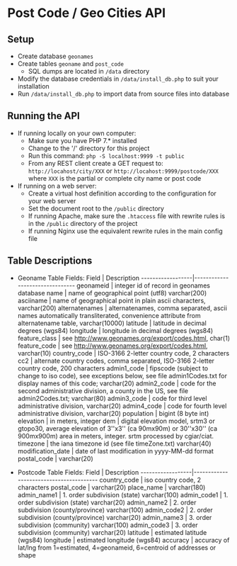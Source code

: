 # Post Code / Geo Cities API

## Setup
* Create database `geonames`
* Create tables `geoname` and `post_code`
  * SQL dumps are located in `/data` directory
* Modify the database credentials in `/data/install_db.php` to suit your installation
* Run `/data/install_db.php` to import data from source files into database

## Running the API
* If running locally on your own computer:
  * Make sure you have PHP 7.* installed
  * Change to the '/' directory for this project
  * Run this command: `php -S localhost:9999 -t public`
  * From any REST client create a GET request to: `http://locahost/city/XXX` or `http://locahost:9999/postcode/XXX` where `XXX` is the partial or complete city name or post code
* If running on a web server:
  * Create a virtual host definition according to the configuration for your web server
  * Set the document root to the `/public` directory
  * If running Apache, make sure the `.htaccess` file with rewrite rules is in the `/public` directory of the project
  * If running Nginx use the equivalent rewrite rules in the main config file

## Table Descriptions
* Geoname Table Fields:
Field             | Description
------------------|--------------------------------
geonameid         | integer id of record in geonames database
name              | name of geographical point (utf8) varchar(200)
asciiname         | name of geographical point in plain ascii characters, varchar(200)
alternatenames    | alternatenames, comma separated, ascii names automatically transliterated, convenience attribute from alternatename table, varchar(10000)
latitude          | latitude in decimal degrees (wgs84)
longitude         | longitude in decimal degrees (wgs84)
feature_class     | see http://www.geonames.org/export/codes.html, char(1)
feature_code      | see http://www.geonames.org/export/codes.html, varchar(10)
country_code      | ISO-3166 2-letter country code, 2 characters
cc2               | alternate country codes, comma separated, ISO-3166 2-letter country code, 200 characters
admin1_code       | fipscode (subject to change to iso code), see exceptions below, see file admin1Codes.txt for display names of this code; varchar(20)
admin2_code       | code for the second administrative division, a county in the US, see file admin2Codes.txt; varchar(80)
admin3_code       | code for third level administrative division, varchar(20)
admin4_code       | code for fourth level administrative division, varchar(20)
population        | bigint (8 byte int)
elevation         | in meters, integer
dem               | digital elevation model, srtm3 or gtopo30, average elevation of 3''x3'' (ca 90mx90m) or 30''x30'' (ca 900mx900m) area in meters, integer. srtm processed by cgiar/ciat.
timezone          | the iana timezone id (see file timeZone.txt) varchar(40)
modification_date | date of last modification in yyyy-MM-dd format
postal_code       | varchar(20)

* Postcode Table Fields:
Field             | Description
------------------|----------------------------------------
country_code      | iso country code, 2 characters
postal_code       | varchar(20)
place_name        | varchar(180)
admin_name1       | 1. order subdivision (state) varchar(100)
admin_code1       | 1. order subdivision (state) varchar(20)
admin_name2       | 2. order subdivision (county/province) varchar(100)
admin_code2       | 2. order subdivision (county/province) varchar(20)
admin_name3       | 3. order subdivision (community) varchar(100)
admin_code3       | 3. order subdivision (community) varchar(20)
latitude          | estimated latitude (wgs84)
longitude         | estimated longitude (wgs84)
accuracy          | accuracy of lat/lng from 1=estimated, 4=geonameid, 6=centroid of addresses or shape

